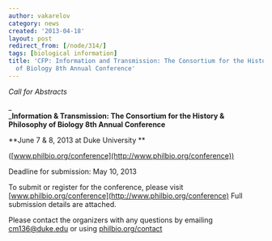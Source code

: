 ```yaml
---
author: vakarelov
category: news
created: '2013-04-18'
layout: post
redirect_from: [/node/314/]
tags: [biological information]
title: 'CFP: Information and Transmission: The Consortium for the History & Philosophy
  of Biology 8th Annual Conference'
---
```

_Call for Abstracts_

_  
_**Information & Transmission: The Consortium for the History & Philosophy of
Biology 8th Annual Conference**

**June 7 & 8, 2013 at Duke University **

([www.philbio.org/conference](http://www.philbio.org/conference))

Deadline for submission: May 10, 2013



To submit or register for the conference, please visit
[www.philbio.org/conference](http://www.philbio.org/conference)  Full
submission details are attached.  

  

Please contact the organizers with any questions by emailing
[cm136@duke.edu](mailto:cm136@duke.edu) or using
[philbio.org/contact](http://philbio.org/contact)

